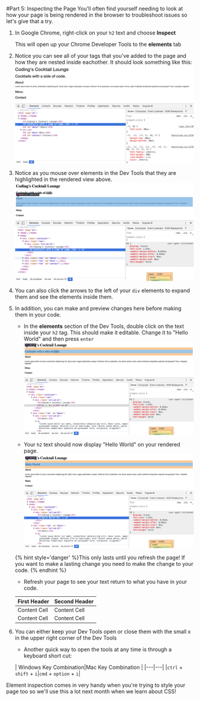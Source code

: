 #Part 5: Inspecting the Page
You'll often find yourself needing to look at how your page is being rendered in the browser to troubleshoot issues so let's give that a try.

1. In Google Chrome, right-click on your `h2` text and choose **Inspect**

    This will open up your Chrome Developer Tools to the **elements** tab
    
2. Notice you can see all of your tags that you've added to the page and how they are nested inside eachother. It should look something like this:
![](/assets/devTools.png)

3. Notice as you mouse over elements in the Dev Tools that they are highlighted in the rendered view above.
![](/assets/highlight.png)

4. You can also click the arrows to the left of your `div` elements to expand them and see the elements inside them.

5. In addition, you can make and preview changes here before making them in your code.
    * In the **elements** section of the Dev Tools, double click on the text inside your `h2` tag. This should make it editable. Change it to "Hello World" and then press `enter` 
![](/assets/helloWorld1.png)

    * Your `h2` text should now display "Hello World" on your rendered page.
    ![](/assets/helloWorld2.png)
    
    {% hint style='danger' %}This only lasts until you refresh the page! If you want to make a lasting change you need to make the change to your code. {% endhint %}

    * Refresh your page to see your text return to what you have in your code.
    
    | First Header  | Second Header |
    | ------------- | ------------- |
    | Content Cell  | Content Cell  |
    | Content Cell  | Content Cell  |
    
5. You can either keep your Dev Tools open or close them with the small x in the upper right corner of the Dev Tools

    * Another quick way to open the tools at any time is through a keyboard short cut:
    
    | Windows Key Combination|Mac Key Combination |
|---|---|
|`ctrl` + `shift` + `i`|`cmd` + `option` + `i`|

Element inspection comes in very handy when you're trying to style your page too so we'll use this a lot next month when we learn about CSS!
